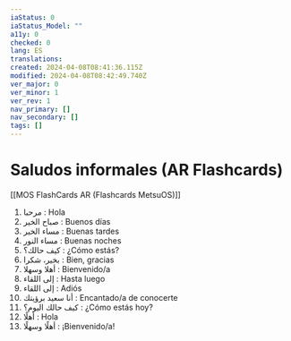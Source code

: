 ```yaml
---
iaStatus: 0
iaStatus_Model: ""
a11y: 0
checked: 0
lang: ES
translations: 
created: 2024-04-08T08:41:36.115Z
modified: 2024-04-08T08:42:49.740Z
ver_major: 0
ver_minor: 1
ver_rev: 1
nav_primary: []
nav_secondary: []
tags: []
---
```

# Saludos informales (AR Flashcards)

[[MOS FlashCards AR (Flashcards MetsuOS)]]

1. مرحبا : Hola
2. صباح الخير : Buenos días
3. مساء الخير : Buenas tardes
4. مساء النور : Buenas noches
5. كيف حالك؟ : ¿Cómo estás?
6. بخير، شكرا : Bien, gracias
7. أهلا وسهلا : Bienvenido/a
8. إلى اللقاء : Hasta luego
9. إلى اللقاء : Adiós
10. أنا سعيد برؤيتك : Encantado/a de conocerte
11. كيف حالك اليوم؟ : ¿Cómo estás hoy?
12. أهلًا : Hola
13. أهلًا وسهلًا : ¡Bienvenido/a!
